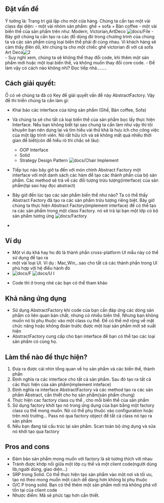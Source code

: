 ﻿## Đặt vấn đề
Ý tưởng là: Trang trí giả lập cho một cửa hàng. Chúng ta cần tạo một vài class đại diện:
	- một vài nhóm sản phẩm: ghế + sofa + Bàn coffee 
    - một vài biến thể của sản phẩm trên như: Modern, Victorian,ArtDeco
    ![docs/File](file.png) 
    - Bây giờ chúng ta cần tạo ra các đồ dùng đó trong chương trình của chúng ta và các sản phẩm cùng loại biến thể phải đi cùng nhau. Vì khách hàng sẽ cảm thấy điên dồ, khi chúng ta cho một chiếc ghế victorian đi với cá sofa Art Deco![2](2.png)  
    - Suy nghĩ xem, chúng ta sẽ không thể thay đổi code, khi thêm một sản phẩm mới hoặc một loại biến thể, và không muốn thay đổi core code.
    - Để làm vậy có cách nào không nhỉ? Đọc tiếp nhá........

## Cách giải quyết:
Ồ có vẻ chúng ta đã có Key để giải quyết vấn đề này AbstractFactory. Vậy để thi triển chúng ta cần làm gì:

* Khai báo các interface của từng sản phẩm (Ghế, Bàn coffee, Sofa)
* Và chúng ta sẽ cho tất cả loại biến thể của sản phẩm bọc lấy thực hiện Interface. Nếu bạn không biết tại sao chung ta cần làm như vậy thì tôi  
    khuyên bạn nên dựng lại và tìm hiểu vài thứ khá là hưu ích cho công việc của một lập trình viên. 
    Nó rất hữu ích và sẽ không mất quá nhiều thời gian để biết(còn để hiểu rõ thì chắc sẽ lâu):
    - OOP Interface
    - Solid
    - Strategy Design Pattern
![docs/Chair Implement](ChairImplement.png)

* Tiếp tục nào bây giờ ta đến với món chính Abstract Factory một interface với một danh sách các hàm
để tạo các thành phần của bộ sản phẩm. Các method sẽ trả về các đối tượng trừu tượng(interface) của sản phẩm(tại sao hay đọc abstract)
* Bây giờ đến lúc tạo các sản phẩm biến thể như nào? Ta có thể thấy  Abstract Factory đã tạo ra các sản phẩm trừu tượng riêng biệt. Bây giờ chúng ta thực hiện
Abstract Factory(implement interface) để có thể tạo ra các sản phẩm trong một class Factory. nó sẽ trả lại bạn một lớp có bộ sản phẩm tương ứng
![docs/Factory](factory.png)
* 
## Ví dụ
* Một ví dụ khá hay ho đó là thành phần cross-platform UI mẫu này có thể sử dụng để tạo ra
* một vài loại UI. Ví dụ : Mac,Win,..sao cho tất cả các thành phần trong UI phù hợp với hệ điều hành đó
* ![docs/F](f.png)
![docs/U I](UI.png)
- Code thì ở trong nhé các bạn có thể tham khảo

## Khả năng ứng dụng

* Sử dụng AbstractFactory khi code của bạn cần đáp ứng các dòng sản phẩm có liên quan bản chất, nhưng có nhiều biến thể.
Nhưng bạn không muốn nó bị phụ thuộc vào một class cụ thể. Để có thể mở rộng về mặt chức năng hoặc
không đoán trước được một loại sản phẩm mới sẽ xuất hiện
* AbstractFactory cung cấp cho bạn interface để bạn có thể tạo các loại sản phẩm có cùng họ. 
## Làm thể nào để thực hiện?
1. Đưa ra được cái nhìn tổng quan về họ sản phẩm  và các biến thể, thành phần
2. Định nghĩa ra các interface cho tất cả sản phẩm. Sau đó tạo ra tất cả các thực hiện của sản phẩm(implement inteface)
3. Định nghĩa ra interface AbstractFactory và các method tạo ra các sản phẩm Abstract, cần thiết cho họ sản phẩm(sản phẩm chung)
4.  Thực hiện cac factory class cụ thể , cho mỗi biến thể của sản phẩm
5. Sử dụng factory khởi tạo nó trong ứng dụng của bạn bằng một factory class cụ thể mong muốn. 
Nó có thể phụ thuộc vào configuration hoặc trên môi trường... Pass nó qua factory object để tất cả class nó tạo ra sản phẩm
6. Nếu bạn đang tái cấu trúc lại sản phẩm. Scan toàn bộ ứng dụng và sửa nó khởi tạo qua factory

## Pros and cons
- Đảm bảo sản phẩm mong muốn với factory là sẽ tương thích với nhau
- Tránh được khớp nối giữa một lớp cụ thể và một client code(người dùng lib,người dùng, giao diện...)
- SRP trong Solid. Có thể thực hiện tạo sản phẩm vào một nơi và tối ưu, tạo nó theo mong muốn một cách dễ dàng hơn
không bị phụ thuộc
- O/C P trong solid. Bạn có thể thêm một sản phẩm mới mà không phá vỡ tồn tại của client code
- Nhược điểm: Mã sẽ phức tạp hơn cần thiết. 